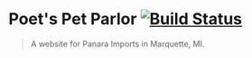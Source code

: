 # Poet's Pet Parlor [![Build Status](https://travis-ci.org/potpiedigital/poetspetparlor.com.svg?branch=master)](https://travis-ci.org/potpiedigital/poetspetparlor.com)
> A website for Panara Imports in Marquette, MI.
